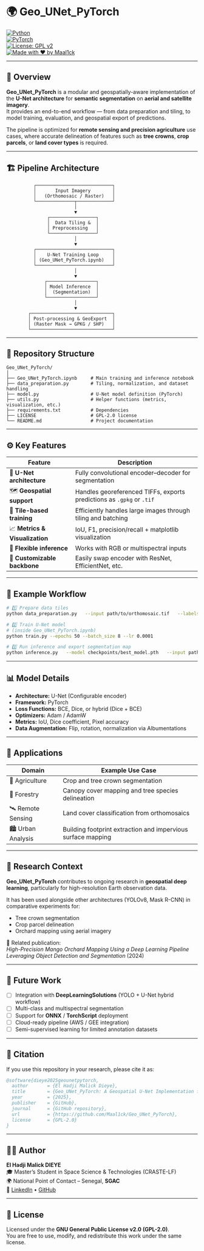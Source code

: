 
# 🌍 Geo_UNet_PyTorch

[![Python](https://img.shields.io/badge/Python-3.10%2B-blue?logo=python)](https://www.python.org/)  
[![PyTorch](https://img.shields.io/badge/PyTorch-2.x-red?logo=pytorch)](https://pytorch.org/)  
[![License: GPL v2](https://img.shields.io/badge/License-GPLv2-green.svg)](LICENSE)  
[![Made with ❤️ by Maal1ck](https://img.shields.io/badge/Made%20with%20❤️%20by-Maal1ck-red)](https://github.com/Maal1ck)

---

## 🧠 Overview

**Geo_UNet_PyTorch** is a modular and geospatially-aware implementation of the **U-Net architecture** for **semantic segmentation** on **aerial and satellite imagery**.  
It provides an end-to-end workflow — from data preparation and tiling, to model training, evaluation, and geospatial export of predictions.

The pipeline is optimized for **remote sensing and precision agriculture** use cases, where accurate delineation of features such as **tree crowns**, **crop parcels**, or **land cover types** is required.

---

## 🏗️ Pipeline Architecture

```text
          ┌────────────────────────────┐
          │       Input Imagery        │
          │   (Orthomosaic / Raster)   │
          └──────────────┬─────────────┘
                         │
                         ▼
               ┌─────────────────┐
               │  Data Tiling &  │
               │ Preprocessing   │
               └─────────────────┘
                         │
                         ▼
          ┌────────────────────────────┐
          │    U-Net Training Loop     │
          │ (Geo_UNet_PyTorch.ipynb)   │
          └────────────────────────────┘
                         │
                         ▼
              ┌──────────────────┐
              │ Model Inference  │
              │  (Segmentation)  │
              └──────────────────┘
                         │
                         ▼
        ┌──────────────────────────────┐
        │ Post-processing & GeoExport  │
        │ (Raster Mask → GPKG / SHP)   │
        └──────────────────────────────┘
```

---

## 📂 Repository Structure

```
Geo_UNet_PyTorch/
│
├── Geo_UNet_PyTorch.ipynb     # Main training and inference notebook
├── data_preparation.py        # Tiling, normalization, and dataset handling
├── model.py                   # U-Net model definition (PyTorch)
├── utils.py                   # Helper functions (metrics, visualization, etc.)
├── requirements.txt           # Dependencies
├── LICENSE                    # GPL-2.0 license
└── README.md                  # Project documentation
```

---

## ⚙️ Key Features

| Feature | Description |
|----------|--------------|
| 🧩 **U-Net architecture** | Fully convolutional encoder–decoder for segmentation |
| 🗺️ **Geospatial support** | Handles georeferenced TIFFs, exports predictions as `.gpkg` or `.tif` |
| 🧱 **Tile-based training** | Efficiently handles large images through tiling and batching |
| 📈 **Metrics & Visualization** | IoU, F1, precision/recall + matplotlib visualization |
| 🔄 **Flexible inference** | Works with RGB or multispectral inputs |
| 🧠 **Customizable backbone** | Easily swap encoder with ResNet, EfficientNet, etc. |

---

## 🧩 Example Workflow

```bash
# 1️⃣ Prepare data tiles
python data_preparation.py   --input path/to/orthomosaic.tif   --labels path/to/annotations.tif   --tile_size 512

# 2️⃣ Train U-Net model
# (inside Geo_UNet_PyTorch.ipynb)
python train.py --epochs 50 --batch_size 8 --lr 0.0001

# 3️⃣ Run inference and export segmentation map
python inference.py   --model checkpoints/best_model.pth   --input path/to/orthomosaic.tif   --output outputs/segmentation_mask.tif
```

---

## 📊 Model Details

- **Architecture:** U-Net (Configurable encoder)  
- **Framework:** PyTorch  
- **Loss Functions:** BCE, Dice, or hybrid (Dice + BCE)  
- **Optimizers:** Adam / AdamW  
- **Metrics:** IoU, Dice coefficient, Pixel accuracy  
- **Data Augmentation:** Flip, rotation, normalization via Albumentations  

---

## 📸 Applications

| Domain | Example Use Case |
|---------|------------------|
| 🌾 Agriculture | Crop and tree crown segmentation |
| 🌳 Forestry | Canopy cover mapping and tree species delineation |
| 🛰️ Remote Sensing | Land cover classification from orthomosaics |
| 🏙️ Urban Analysis | Building footprint extraction and impervious surface mapping |

---

## 🔬 Research Context

**Geo_UNet_PyTorch** contributes to ongoing research in **geospatial deep learning**, particularly for high-resolution Earth observation data.

It has been used alongside other architectures (YOLOv8, Mask R-CNN) in comparative experiments for:

- Tree crown segmentation  
- Crop parcel delineation  
- Orchard mapping using aerial imagery  

📄 Related publication:  
*High-Precision Mango Orchard Mapping Using a Deep Learning Pipeline Leveraging Object Detection and Segmentation* (2024)

---

## 🧭 Future Work

- [ ] Integration with **DeepLearningSolutions** (YOLO + U-Net hybrid workflow)  
- [ ] Multi-class and multispectral segmentation  
- [ ] Support for **ONNX** / **TorchScript** deployment  
- [ ] Cloud-ready pipeline (AWS / GEE integration)  
- [ ] Semi-supervised learning for limited annotation datasets  

---

## 🧾 Citation

If you use this repository in your research, please cite it as:

```bibtex
@software{dieye2025geounetpytorch,
  author       = {El Hadji Malick Dieye},
  title        = {Geo_UNet_PyTorch: A Geospatial U-Net Implementation for Semantic Segmentation in Remote Sensing},
  year         = {2025},
  publisher    = {GitHub},
  journal      = {GitHub repository},
  url          = {https://github.com/Maal1ck/Geo_UNet_PyTorch},
  license      = {GPL-2.0}
}
```

---

## 👨‍💻 Author

**El Hadji Malick DIEYE**  
🎓 Master’s Student in Space Science & Technologies (CRASTE-LF)  
🌍 National Point of Contact – Senegal, **SGAC**  
🔗 [LinkedIn](https://linkedin.com/in/maal1ck) • [GitHub](https://github.com/Maal1ck)

---

## 📜 License

Licensed under the **GNU General Public License v2.0 (GPL-2.0)**.  
You are free to use, modify, and redistribute this work under the same license.
